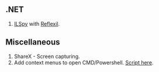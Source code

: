 ## .NET
1. [ILSpy](https://github.com/icsharpcode/ILSpy]=) with [Reflexil](https://github.com/sailro/Reflexil).

## Miscellaneous 
1. ShareX - Screen capturing.
2. Add context menus to open CMD/Powershell. [Script here](./cmd-powershell-context-menu.reg).